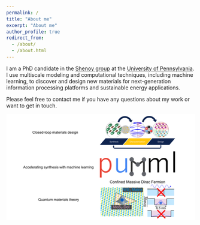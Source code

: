 ```yaml
---
permalink: /
title: "About me"
excerpt: "About me"
author_profile: true
redirect_from: 
  - /about/
  - /about.html
---
```


I am a PhD candidate in the [Shenoy group](http://shenoy.seas.upenn.edu/) at the [University of Pennsylvania](https://www.upenn.edu/). I use multiscale modeling and computational techniques, including machine learning, to discover and design new materials for next-generation information processing platforms and sustainable energy applications.

Please feel free to contact me if you have any questions about my work or want to get in touch. 

![alt text](/images/WebsiteGraphic.png "Graphical summary")
